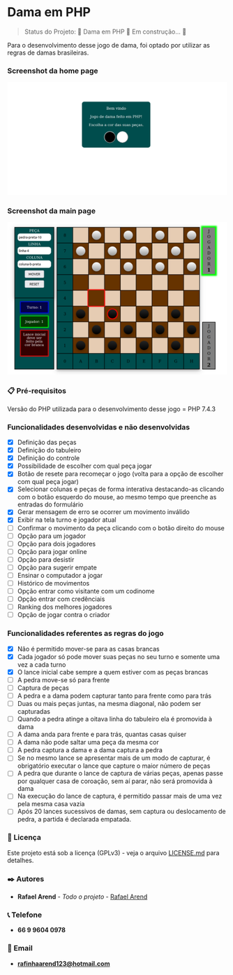 # Dama em PHP

> Status do Projeto: 🚧  Dama em PHP 🚀 Em construção...  🚧

Para o desenvolvimento desse jogo de dama, foi optado por utilizar as regras de damas brasileiras.

### Screenshot da home page
<img src="img/homepage.png"/>

### Screenshot da main page
<img src="img/main.png"/>

### 📋 Pré-requisitos

Versão do PHP utilizada para o desenvolvimento desse jogo = PHP 7.4.3

### Funcionalidades desenvolvidas e não desenvolvidas

- [x] Definição das peças
- [x] Definição do tabuleiro
- [x] Definição do controle
- [x] Possibilidade de escolher com qual peça jogar
- [x] Botão de resete para recomeçar o jogo (volta para a opção de escolher com qual peça jogar)
- [x] Selecionar colunas e peças de forma interativa destacando-as clicando com o botão esquerdo do mouse, ao mesmo tempo que preenche as entradas do formulário
- [x] Gerar mensagem de erro se ocorrer um movimento inválido
- [x] Exibir na tela turno e jogador atual
- [ ] Confirmar o movimento da peça clicando com o botão direito do mouse
- [ ] Opção para um jogador
- [ ] Opção para dois jogadores
- [ ] Opção para jogar online
- [ ] Opção para desistir
- [ ] Opção para sugerir empate
- [ ] Ensinar o computador a jogar
- [ ] Histórico de movimentos
- [ ] Opção entrar como visitante com um codinome
- [ ] Opção entrar com credênciais
- [ ] Ranking dos melhores jogadores
- [ ] Opção de jogar contra o criador

### Funcionalidades referentes as regras do jogo

- [x] Não é permitido mover-se para as casas brancas
- [x] Cada jogador só pode mover suas peças no seu turno e somente uma vez a cada turno
- [x] O lance inicial cabe sempre a quem estiver com as peças brancas
- [ ] A pedra move-se só para frente
- [ ] Captura de peças
- [ ] A pedra e a dama podem capturar tanto para frente como para trás
- [ ] Duas ou mais peças juntas, na mesma diagonal, não podem ser capturadas
- [ ] Quando a pedra atinge a oitava linha do tabuleiro ela é promovida à dama
- [ ] A dama anda para frente e para trás, quantas casas quiser
- [ ] A dama não pode saltar uma peça da mesma cor
- [ ] A pedra captura a dama e a dama captura a pedra
- [ ] Se no mesmo lance se apresentar mais de um modo de capturar, é obrigatório executar o lance que capture o maior número de peças
- [ ] A pedra que durante o lance de captura de várias peças, apenas passe por qualquer casa de coroação, sem aí parar, não será promovida à dama
- [ ] Na execução do lance de captura, é permitido passar mais de uma vez pela mesma casa vazia
- [ ] Após 20 lances sucessivos de damas, sem captura ou deslocamento de pedra, a partida é declarada empatada.

### 📄 Licença
Este projeto está sob a licença (GPLv3) - veja o arquivo [LICENSE.md](https://github.com/Ozzy005/Dama-em-PHP/blob/main/README.md) para detalhes.

### ✒️ Autores
* **Rafael Arend** - *Todo o projeto* - [Rafael Arend](https://github.com/Ozzy005)

### 📞 Telefone
* **66 9 9604 0978**

### 📧 Email
* **rafinhaarend123@hotmail.com**

